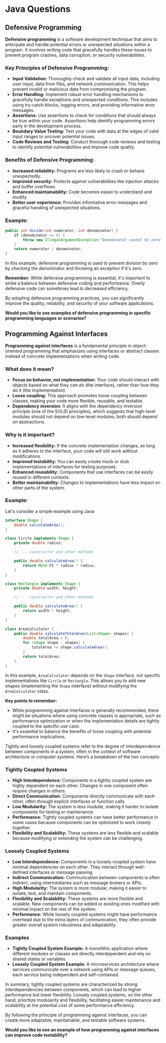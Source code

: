 # Java Questions 
## Defensive Programming

**Defensive programming** is a software development technique that aims to anticipate and handle potential errors or unexpected situations within a program. It involves writing code that gracefully handles these issues to prevent program crashes, data corruption, or security vulnerabilities.

### Key Principles of Defensive Programming:

* **Input Validation:** Thoroughly check and validate all input data, including user input, data from files, and network communication. This helps prevent invalid or malicious data from compromising the program.
* **Error Handling:** Implement robust error handling mechanisms to gracefully handle exceptions and unexpected conditions. This includes using try-catch blocks, logging errors, and providing informative error messages.
* **Assertions:** Use assertions to check for conditions that should always be true within your code. Assertions help identify programming errors early in the development process.
* **Boundary Value Testing:** Test your code with data at the edges of valid input ranges to uncover potential issues.
* **Code Reviews and Testing:** Conduct thorough code reviews and testing to identify potential vulnerabilities and improve code quality.

### Benefits of Defensive Programming:

* **Increased reliability:** Programs are less likely to crash or behave unexpectedly.
* **Improved security:** Protects against vulnerabilities like injection attacks and buffer overflows.
* **Enhanced maintainability:** Code becomes easier to understand and modify.
* **Better user experience:** Provides informative error messages and graceful handling of unexpected situations.

### Example:

```java
public int divide(int numerator, int denominator) {
    if (denominator == 0) {
        throw new IllegalArgumentException("Denominator cannot be zero");
    }
    return numerator / denominator;
}
```

In this example, defensive programming is used to prevent division by zero by checking the denominator and throwing an exception if it's zero.

**Remember:** While defensive programming is essential, it's important to strike a balance between defensive coding and performance. Overly defensive code can sometimes lead to decreased efficiency.

By adopting defensive programming practices, you can significantly improve the quality, reliability, and security of your software applications.
 
**Would you like to see examples of defensive programming in specific programming languages or scenarios?**

## Programming Against Interfaces

**Programming against interfaces** is a fundamental principle in object-oriented programming that emphasizes using interfaces or abstract classes instead of concrete implementations when writing code.

### What does it mean?

* **Focus on behavior, not implementation:** Your code should interact with objects based on what they *can do* (the interface), rather than how they do it (the implementation).
* **Loose coupling:** This approach promotes loose coupling between classes, making your code more flexible, reusable, and testable.
* **Dependency inversion:** It aligns with the dependency inversion principle (one of the SOLID principles), which suggests that high-level modules should not depend on low-level modules; both should depend on abstractions.

### Why is it important?

* **Increased flexibility:** If the concrete implementation changes, as long as it adheres to the interface, your code will still work without modifications.
* **Improved testability:** You can easily create mock or stub implementations of interfaces for testing purposes.
* **Enhanced reusability:** Components that use interfaces can be easily reused in different contexts.
* **Better maintainability:** Changes to implementations have less impact on other parts of the system.

### Example:

Let's consider a simple example using Java:

```java
interface Shape {
    double calculateArea();
}

class Circle implements Shape {
    private double radius;

    // ... constructor and other methods

    public double calculateArea() {
        return Math.PI * radius * radius;
    }
}

class Rectangle implements Shape {
    private double width, height;

    // ... constructor and other methods

    public double calculateArea() {
        return width * height;
    }
}

class AreaCalculator {
    public double calculateTotalArea(List<Shape> shapes) {
        double totalArea = 0;
        for (Shape shape : shapes) {
            totalArea += shape.calculateArea();
        }
        return totalArea;
    }
}
```

In this example, `AreaCalculator` depends on the `Shape` interface, not specific implementations like `Circle` or `Rectangle`. This allows you to add new shapes (implementing the `Shape` interface) without modifying the `AreaCalculator` class.

**Key points to remember:**

* While programming against interfaces is generally recommended, there might be situations where using concrete classes is appropriate, such as performance optimization or when the implementation details are tightly coupled to the specific use case.
* It's essential to balance the benefits of loose coupling with potential performance implications.

Tightly and loosely coupled systems refer to the degree of interdependence between components in a system, often in the context of software architecture or computer systems. Here’s a breakdown of the two concepts:

### Tightly Coupled Systems

- **High Interdependence:** Components in a tightly coupled system are highly dependent on each other. Changes in one component often require changes in others.
- **Direct Communication:** Components directly communicate with each other, often through explicit interfaces or function calls.
- **Low Modularity:** The system is less modular, making it harder to isolate components for testing or maintenance.
- **Performance:** Tightly coupled systems can have better performance in some cases because components can be optimized to work closely together.
- **Flexibility and Scalability:** These systems are less flexible and scalable because modifying or extending the system can be challenging.

### Loosely Coupled Systems

- **Low Interdependence:** Components in a loosely coupled system have minimal dependencies on each other. They interact through well-defined interfaces or message passing.
- **Indirect Communication:** Communication between components is often indirect, using intermediaries such as message brokers or APIs.
- **High Modularity:** The system is more modular, making it easier to isolate, test, and maintain components.
- **Flexibility and Scalability:** These systems are more flexible and scalable. New components can be added or existing ones modified with minimal impact on the rest of the system.
- **Performance:** While loosely coupled systems might have performance overhead due to the extra layers of communication, they often provide greater overall system robustness and adaptability.

### Examples

- **Tightly Coupled System Example:** A monolithic application where different modules or classes are directly interdependent and rely on shared states or variables.
- **Loosely Coupled System Example:** A microservices architecture where services communicate over a network using APIs or message queues, each service being independent and self-contained.

In summary, tightly coupled systems are characterized by strong interdependencies between components, which can lead to higher performance but lower flexibility. Loosely coupled systems, on the other hand, prioritize modularity and flexibility, facilitating easier maintenance and scalability at the potential cost of some performance efficiency.

By following the principle of programming against interfaces, you can create more adaptable, maintainable, and testable software systems.
 
**Would you like to see an example of how programming against interfaces can improve code testability?**

